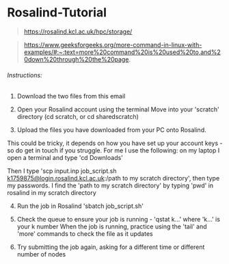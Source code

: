 # Rosalind-Tutorial

> https://rosalind.kcl.ac.uk/hpc/storage/

> https://www.geeksforgeeks.org/more-command-in-linux-with-examples/#:~:text=more%20command%20is%20used%20to,and%20down%20through%20the%20page.

###### Instructions: 

1. Download the two files from this email

2. Open your Rosalind account using the terminal
Move into your 'scratch' directory (cd scratch, or cd sharedscratch)

3. Upload the files you have downloaded from your PC onto Rosalind. 

This could be tricky, it depends on how you have set up your account keys - so do get in touch if you struggle. For me I use the following:
on my laptop I open a terminal and type 'cd Downloads'

Then I type 'scp input.inp job_script.sh k1759875@login.rosalind.kcl.ac.uk:/path to my scratch directory', then type my passwords. I find the 'path to my scratch directory' by typing 'pwd' in rosalind in my scratch directory

4. Run the job in Rosalind 'sbatch job_script.sh'

6. Check the queue to ensure your job is running - 'qstat k...' where 'k...' is your k number
When the job is running, practice using the 'tail' and 'more' commands to check the file as it updates

7. Try submitting the job again, asking for a different time or different number of nodes
